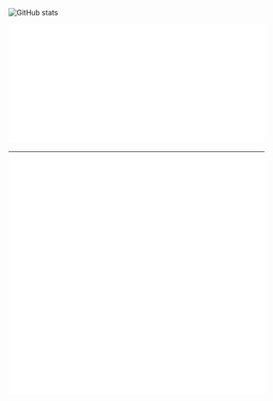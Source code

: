 ![GitHub stats](https://github-readme-stats.vercel.app/api?username=zaher-neon&show_icons=true)

![Metrics](/github-metrics.svg)

---

![Metrics](/github-metrics/metrics.svg)
